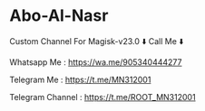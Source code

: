 # Abo-Al-Nasr
Custom Channel For Magisk-v23.0
⬇️ Call Me ⬇️

Whatsapp Me : https://wa.me/905340444277

Telegram Me : https://t.me/MN312001

Telegram Channel : https://t.me/ROOT_MN312001
